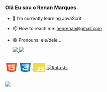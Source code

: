 ### Olá Eu sou o Renan Marques.
  
- 🌱 I’m currently learning JavaScrit
- 📫 How to reach me: henrenan@gmail.com
- 😄 Pronouns: ele/dele... 

  <div>
  <a href="https://github.com/henrenan">
  <img height="160em" src="https://github-readme-stats.vercel.app/api?username=henrenan&show_icons=true&theme=dracula&include_all_commits=true&count_private=true"/>
  <img height="160em" src="https://github-readme-stats.vercel.app/api/top-langs/?username=henrenan&layout=compact&langs_count=7&theme=dracula"/>
</div>
  
  <div style="display: inline_block"><br>
  <img align="center" alt="Rafa-HTML" height="30" width="40" src="https://raw.githubusercontent.com/devicons/devicon/master/icons/html5/html5-original.svg">
  <img align="center" alt="Rafa-CSS" height="30" width="40" src="https://raw.githubusercontent.com/devicons/devicon/master/icons/css3/css3-original.svg"> 
  <img align="center" alt="Rafa-Js" height="30" width="40" src="https://raw.githubusercontent.com/devicons/devicon/master/icons/javascript/javascript-plain.svg">
  <img align="center" alt="Rafa-Js" height="30" width="40" src="https://raw.github.com/devicons/devicon/blob/master/icons/firebase/firebase-plain.svg">
  </div>
  
  ##
  
  <div> 
    <a href="https://www.linkedin.com/in/renan-marques-959752b5" target="_blank"><img src="https://img.shields.io/badge/-LinkedIn-%230077B5?style=for-the-badge&logo=linkedin&logoColor=white" target="_blank"></a>
  </div>
